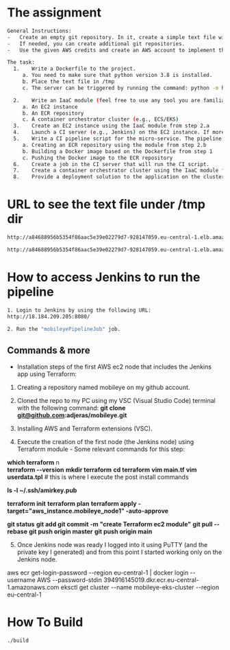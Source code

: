 The assignment
==============
```bash
General Instructions:
-	Create an empty git repository. In it, create a simple text file with the text "Hello Mobileye!".
-	If needed, you can create additional git repositories. 
-	Use the given AWS credits and create an AWS account to implement the task below.

The task:
  1.	Write a Dockerfile to the project. 
     a.	You need to make sure that python version 3.8 is installed.
     b.	Place the text file in /tmp
     c.	The server can be triggered by running the command: python -m http.server --directory /tmp/

  2.	Write an IaaC module (feel free to use any tool you are familiar with. E.g., Terraform/CloudFormation/CDK) to create:
     a.	An EC2 instance
     b.	An ECR repository
     c.	A container orchestrator cluster (e.g., ECS/EKS)
  3.	Create an EC2 instance using the IaaC module from step 2.a
  4.	Launch a CI server (e.g., Jenkins) on the EC2 instance. If more instances are needed, create them using the IaaC module from step 2.a
  5.	Write a CI pipeline script for the micro-service. The pipeline must include:
     a.	Creating an ECR repository using the module from step 2.b
     b.	Building a Docker image based on the Dockerfile from step 1
     c.	Pushing the Docker image to the ECR repository
  6.	Create a job in the CI server that will run the CI script.
  7.	Create a container orchestrator cluster using the IaaC module from step 2.c 
  8.	Provide a deployment solution to the application on the cluster that was just created. The application must be accessible from the browser on port 80. 
```

URL to see the text file under /tmp dir 
=======================================

```bash
http://a84688956b5354f86aac5e39e02279d7-928147059.eu-central-1.elb.amazonaws.com

http://a84688956b5354f86aac5e39e02279d7-928147059.eu-central-1.elb.amazonaws.com/mobileye.txt
```


How to access Jenkins to run the pipeline
=========================================

```bash
1. Login to Jenkins by using the following URL:
http://18.184.209.205:8080/

2. Run the "mobileyePipelineJob" job.
```

Commands & more
---------------

-	Installation steps of the first AWS ec2 node that includes the Jenkins app using Terraform:
1. Creating a repository named mobileye on my github account.

2. Cloned the repo to my PC using my VSC (Visual Studio Code) terminal with the following command:
**git clone git@github.com:adjeras/mobileye.git**

3. Installing AWS and Terraform extensions (VSC).

4. Execute the creation of the first node (the Jenkins node) using Terraform module - Some relevant commands for this step:

**which terraform** n\
**terraform --version**
**mkdir terraform**
**cd terraform**
**vim main.tf**
**vim userdata.tpl** # this is where I execute the post install commands

**ls -l ~/.ssh/amirkey.pub**

**terraform init**
**terraform plan**
**terraform apply -target="aws_instance.mobileye_node1" -auto-approve**



**git status**
**git add <filename>**
**git commit -m "create Terraform ec2 module"**
**git pull --rebase**
**git push origin master**
**git push origin main**


5. Once Jenkins node was ready I logged into it using PuTTY (and the private key I generated) and from this point I started working only on the Jenkins node.

aws ecr get-login-password --region eu-central-1 | docker login --username AWS --password-stdin 394916145019.dkr.ecr.eu-central-1.amazonaws.com
eksctl get cluster --name mobileye-eks-cluster --region eu-central-1



How To Build
===========

```bash
./build
```
